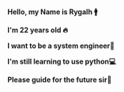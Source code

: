 <html>
 <p><b> Hello, my Name is Rygalh  🚹 </b></p>
    <p><b> I'm 22 years old 🔥 </b></p>
  <p><b>I want to be a system engineer💫</b></p>
   <p><b>I'm still learning to use python💻</b></p>
    <p><b>Please guide for the future sir🙏</b></p>
</html>
